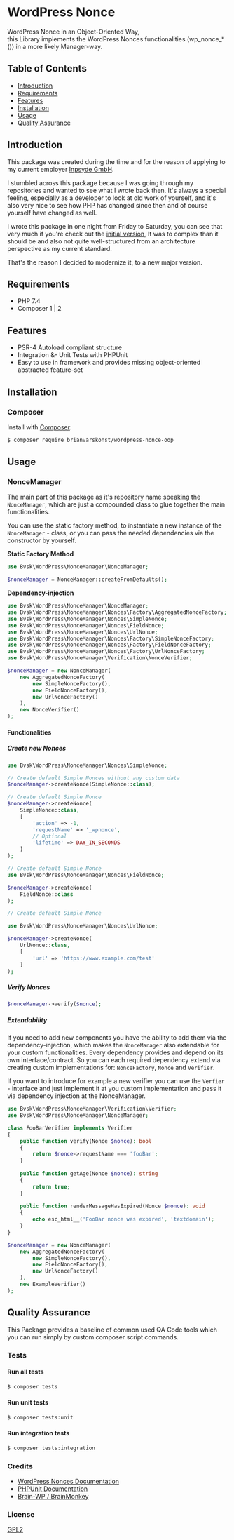# WordPress Nonce
WordPress Nonce in an Object-Oriented Way, \
this Library implements the WordPress Nonces functionalities (wp_nonce_*()) in a more likely Manager-way.

## Table of Contents

- [Introduction](#introduction)
- [Requirements](#requirements)
- [Features](#features)
- [Installation](#installation)
- [Usage](#usage)
- [Quality Assurance](#quality-assurance)

## Introduction

This package was created during the time and for the reason of applying to my current employer [Inpsyde GmbH](https://inpsyde.com/).

I stumbled across this package because I was going through my repositories and wanted to see what I wrote back then. 
It's always a special feeling, especially as a developer to look at old work of yourself, 
and it's also very nice to see how PHP has changed since then and of course yourself have changed as well.

I wrote this package in one night from Friday to Saturday, you can see that very much if you're check out the [initial version](https://github.com/brianvarskonst/wordpress-nonce-oop/tree/1.0.0), 
It was to complex than it should be and also not quite well-structured from an architecture perspective as my current standard.

That's the reason I decided to modernize it, to a new major version.

## Requirements
- PHP 7.4
- Composer 1 | 2

## Features
* PSR-4 Autoload compliant structure
* Integration &- Unit Tests with PHPUnit
* Easy to use in framework and provides missing object-oriented abstracted feature-set

## Installation

### Composer

Install with [Composer](https://getcomposer.org):

```sh
$ composer require brianvarskonst/wordpress-nonce-oop
```

## Usage

### NonceManager

The main part of this package as it's repository name speaking the `NonceManager`, 
which are just a compounded class to glue together the main functionalities.

You can use the static factory method, to instantiate a new instance of the `NonceManager` - class, 
or you can pass the needed dependencies via the constructor by yourself.

**Static Factory Method**
```php
use Bvsk\WordPress\NonceManager\NonceManager;

$nonceManager = NonceManager::createFromDefaults();
```

**Dependency-injection**
```php
use Bvsk\WordPress\NonceManager\NonceManager;
use Bvsk\WordPress\NonceManager\Nonces\Factory\AggregatedNonceFactory;
use Bvsk\WordPress\NonceManager\Nonces\SimpleNonce;
use Bvsk\WordPress\NonceManager\Nonces\FieldNonce;
use Bvsk\WordPress\NonceManager\Nonces\UrlNonce;
use Bvsk\WordPress\NonceManager\Nonces\Factory\SimpleNonceFactory;
use Bvsk\WordPress\NonceManager\Nonces\Factory\FieldNonceFactory;
use Bvsk\WordPress\NonceManager\Nonces\Factory\UrlNonceFactory;
use Bvsk\WordPress\NonceManager\Verification\NonceVerifier;

$nonceManager = new NonceManager(
    new AggregatedNonceFactory(
        new SimpleNonceFactory(),
        new FieldNonceFactory(),
        new UrlNonceFactory()
    ),
    new NonceVerifier()
);
```

#### Functionalities

##### Create new Nonces

```php
use Bvsk\WordPress\NonceManager\Nonces\SimpleNonce;

// Create default Simple Nonces without any custom data
$nonceManager->createNonce(SimpleNonce::class);

// Create default Simple Nonce
$nonceManager->createNonce(
    SimpleNonce::class,
    [
        'action' => -1,
        'requestName' => '_wpnonce',
        // Optional
        'lifetime' => DAY_IN_SECONDS
    ]
);

// Create default Simple Nonce
use Bvsk\WordPress\NonceManager\Nonces\FieldNonce;

$nonceManager->createNonce(
    FieldNonce::class
);

// Create default Simple Nonce

use Bvsk\WordPress\NonceManager\Nonces\UrlNonce;

$nonceManager->createNonce(
    UrlNonce::class,
    [
        'url' => 'https://www.example.com/test'
    ]
);
```

##### Verify Nonces

```php
$nonceManager->verify($nonce);
```

##### Extendability

If you need to add new components you have the ability to add them via the dependency-injection, which makes the `NonceManager` also extendable
for your custom functionalities. Every dependency provides and depend on its own interface/contract.
So you can each required dependency extend via creating custom implementations for: `NonceFactory`, `Nonce` and `Verifier`.

If you want to introduce for example a new verifier you can use the `Verfier` - interface and just implement it at you custom implementation 
and pass it via dependency injection at the NonceManager.

```php
use Bvsk\WordPress\NonceManager\Verification\Verifier;
use Bvsk\WordPress\NonceManager\NonceManager;

class FooBarVerifier implements Verifier
{
    public function verify(Nonce $nonce): bool
    {
        return $nonce->requestName === 'fooBar';
    }
    
    public function getAge(Nonce $nonce): string
    {
        return true;
    }
    
    public function renderMessageHasExpired(Nonce $nonce): void
    {
        echo esc_html__('FooBar nonce was expired', 'textdomain');
    }
}

$nonceManager = new NonceManager(
    new AggregatedNonceFactory(
        new SimpleNonceFactory(),
        new FieldNonceFactory(),
        new UrlNonceFactory()
    ),
    new ExampleVerifier()
);
```

## Quality Assurance

This Package provides a baseline of common used QA Code tools which you can run simply by custom composer script commands.

### Tests

#### Run all tests

```sh
$ composer tests
```

#### Run unit tests

```sh
$ composer tests:unit
```

#### Run integration tests

```sh
$ composer tests:integration
```

### Credits
* [WordPress Nonces Documentation](https://codex.wordpress.org/WordPress_Nonces)
* [PHPUnit Documentation](https://phpunit.de)
* [Brain-WP / BrainMonkey](https://github.com/Brain-WP/BrainMonkey)

### License
[GPL2](https://www.gnu.de/documents/gpl-2.0.en.html)